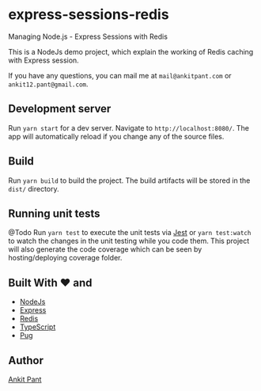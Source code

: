 # express-sessions-redis

Managing Node.js - Express Sessions with Redis

This is a NodeJs demo project, which explain the working of Redis caching with Express session.

If you have any questions, you can mail me at `mail@ankitpant.com` or `ankit12.pant@gmail.com`.

## Development server

Run `yarn start` for a dev server. Navigate to `http://localhost:8080/`. The app will automatically reload if you change any of the source files.

## Build

Run `yarn build` to build the project. The build artifacts will be stored in the `dist/` directory.

## Running unit tests

@Todo
Run `yarn test` to execute the unit tests via [Jest](https://jestjs.io/)
or `yarn test:watch` to watch the changes in the unit testing while you code them.
This project will also generate the code coverage which can be seen by hosting/deploying
coverage folder.

## Built With ❤️ and

- [NodeJs](https://nodejs.org/en/)
- [Express](expressjs.com)
- [Redis](https://redis.io/)
- [TypeScript](http://www.typescriptlang.org/)
- [Pug](https://pugjs.org/api/getting-started.html)

## Author

[Ankit Pant](https://ankitpant.com)
